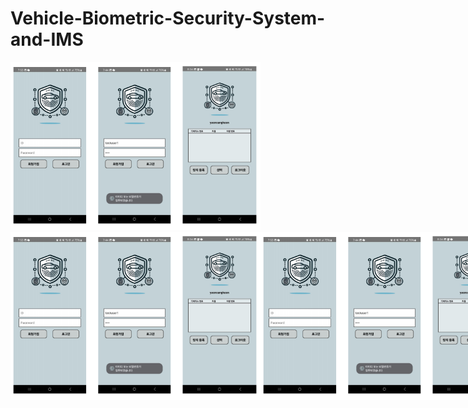 # Vehicle-Biometric-Security-System-and-IMS  

<img src="이미지 정리/로그인.png" alt="대표 이미지" width="400">

<div style="display: flex; justify-content: space-between;">
  <img src="이미지 정리/로그인.png" alt="대표 이미지" width="400">
  <img src="이미지 정리/로그인.png" alt="대표 이미지" width="400">
</div>
